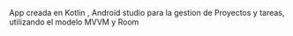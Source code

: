 App creada en Kotlin , Android studio para la gestion de Proyectos y tareas, utilizando el modelo MVVM y Room
